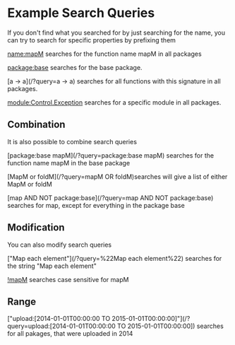 Example Search Queries
======================

If you don't find what you searched for by just searching for the name, you can try to search for specific properties by prefixing them

[name:mapM](/?query=name:mapM) searches for the function name mapM in all packages

[package:base](/?query=package:base) searches for the base package.

[a -> a](/?query=a -> a) searches for all functions with this signature in all packages.

[module:Control.Exception](/?query=module:Control.Exception) searches for a specific module in all packages.

Combination
-----------

It is also possible to combine search queries

[package:base mapM](/?query=package:base mapM) searches for the function name mapM in the base package

[MapM or foldM](/?query=mapM OR foldM)searches will give a list of either MapM or foldM

[map AND NOT package:base](/?query=map AND NOT package:base) searches for map, except for everything in the package base

Modification
------------

You can also modify search queries

["Map each element"](/?query=%22Map each element%22) searches for the string "Map each element"

[!mapM](/?query=%21mapM) searches case sensitive for mapM

<!--[~maMpaybe](/?query=~maMpaybe) is a fuzzy search and will show mapMaybe-->

Range
-----

["upload:[2014-01-01T00:00:00 TO 2015-01-01T00:00:00]"](/?query=upload:[2014-01-01T00:00:00 TO 2015-01-01T00:00:00]) searches for all pakages, that were uploaded in 2014
